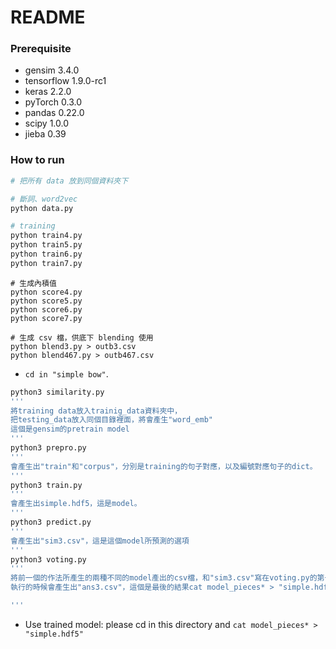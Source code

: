 README
===

### Prerequisite

* gensim 3.4.0
* tensorflow 1.9.0-rc1
* keras 2.2.0
* pyTorch 0.3.0
* pandas 0.22.0
* scipy 1.0.0
* jieba 0.39

### How to run

```bash
# 把所有 data 放到同個資料夾下

# 斷詞、word2vec
python data.py

# training
python train4.py
python train5.py
python train6.py
python train7.py
```

```
# 生成內積值
python score4.py
python score5.py
python score6.py
python score7.py

# 生成 csv 檔，供底下 blending 使用
python blend3.py > outb3.csv
python blend467.py > outb467.csv

```

* ```cd in "simple bow"```.
```bash
python3 similarity.py
'''
將training data放入trainig_data資料夾中，
把testing_data放入同個目錄裡面，將會產生"word_emb"
這個是gensim的pretrain model
'''
python3 prepro.py
'''
會產生出"train"和"corpus"，分別是training的句子對應，以及編號對應句子的dict。
'''
python3 train.py
'''
會產生出simple.hdf5，這是model。
'''
python3 predict.py
'''
會產生出"sim3.csv"，這是這個model所預測的選項
'''
python3 voting.py
'''
將前一個的作法所產生的兩種不同的model產出的csv檔，和"sim3.csv"寫在voting.py的第一行，
執行的時候會產生出"ans3.csv"，這個是最後的結果cat model_pieces* > "simple.hdf5"

'''
```
* Use trained model: please cd in this directory and `cat model_pieces* > "simple.hdf5"`
